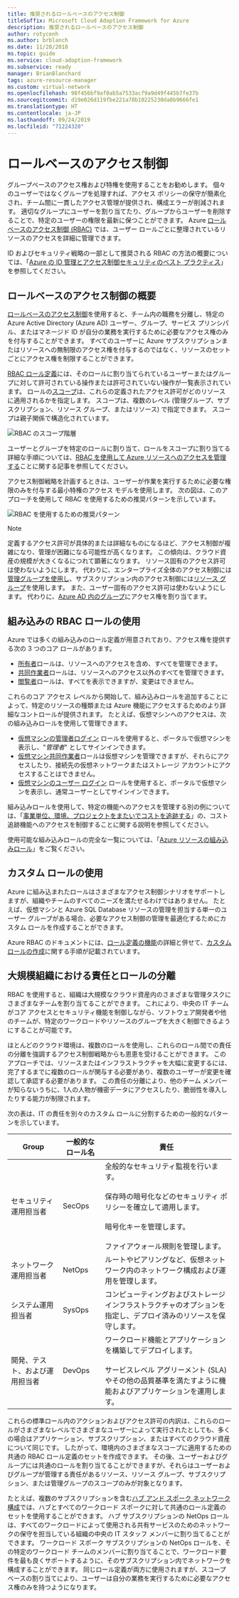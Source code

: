 ```yaml
---
title: 推奨されるロールベースのアクセス制御
titleSuffix: Microsoft Cloud Adoption Framework for Azure
description: 推奨されるロールベースのアクセス制御
author: rotycenh
ms.author: brblanch
ms.date: 11/28/2018
ms.topic: guide
ms.service: cloud-adoption-framework
ms.subservice: ready
manager: BrianBlanchard
tags: azure-resource-manager
ms.custom: virtual-network
ms.openlocfilehash: 98f456bf9af0ab5a7533acf9a9d49f445b7fe37b
ms.sourcegitcommit: d19e026d119fbe221a78b10225230da8b9666fe1
ms.translationtype: HT
ms.contentlocale: ja-JP
ms.lasthandoff: 09/24/2019
ms.locfileid: "71224320"
---
```

# <a name="role-based-access-control"></a>ロールベースのアクセス制御

グループベースのアクセス権および特権を使用することをお勧めします。 個々のユーザーではなくグループを処理すれば、アクセス ポリシーの保守が簡素化され、チーム間に一貫したアクセス管理が提供され、構成エラーが削減されます。 適切なグループにユーザーを割り当てたり、グループからユーザーを削除することで、特定のユーザーの権限を最新に保つことができます。 Azure [ロールベースのアクセス制御 (RBAC)](https://docs.microsoft.com/azure/role-based-access-control/overview) では、ユーザー ロールごとに整理されているリソースのアクセスを詳細に管理できます。

ID およびセキュリティ戦略の一部として推奨される RBAC の方法の概要については、「[Azure の ID 管理とアクセス制御セキュリティのベスト プラクティス](https://docs.microsoft.com/azure/security/azure-security-identity-management-best-practices#use-role-based-access-control)」を参照してください。

## <a name="overview-of-role-based-access-control"></a>ロールベースのアクセス制御の概要

[ロールベースのアクセス制御](https://docs.microsoft.com/azure/role-based-access-control/overview)を使用すると、チーム内の職務を分離し、特定の Azure Active Directory (Azure AD) ユーザー、グループ、サービス プリンシパル、またはマネージド ID が自分の業務を実行するために必要なアクセス権のみを付与することができます。 すべてのユーザーに Azure サブスクリプションまたはリソースへの無制限のアクセス権を付与するのではなく、リソースのセットごとにアクセス権を制限することができます。

[RBAC ロール定義](https://docs.microsoft.com/azure/role-based-access-control/role-definitions)には、そのロールに割り当てられているユーザーまたはグループに対して許可されている操作または許可されていない操作が一覧表示されています。 ロールの[スコープ](/azure/role-based-access-control/index#scope)は、これらの定義されたアクセス許可がどのリソースに適用されるかを指定します。 スコープは、複数のレベル (管理グループ、サブスクリプション、リソース グループ、またはリソース) で指定できます。 スコープは親子関係で構造化されています。

![RBAC のスコープ階層](../../_images/azure-best-practices/rbac-scope.png)

ユーザーとグループを特定のロールに割り当て、ロールをスコープに割り当てる詳細な手順については、[RBAC を使用して Azure リソースへのアクセスを管理する](https://docs.microsoft.com/azure/role-based-access-control/role-assignments-portal)ことに関する記事を参照してください。

アクセス制御戦略を計画するときは、ユーザーが作業を実行するために必要な権限のみを付与する最小特権のアクセス モデルを使用します。 次の図は、このアプローチを使用して RBAC を使用するための推奨パターンを示しています。

![RBAC を使用するための推奨パターン](../../_images/azure-best-practices/rbac-least-privilege.png)

> [!NOTE]
> 定義するアクセス許可が具体的または詳細なものになるほど、アクセス制御が複雑になり、管理が困難になる可能性が高くなります。 この傾向は、クラウド資産の規模が大きくなるにつれて顕著になります。 リソース固有のアクセス許可は使わないようにします。 代わりに、エンタープライズ全体のアクセス制御には[管理グループを使用し](https://docs.microsoft.com/azure/governance/management-groups)、サブスクリプション内のアクセス制御には[リソース グループ](https://docs.microsoft.com/azure/azure-resource-manager/resource-group-overview#resource-groups)を使用します。 また、ユーザー固有のアクセス許可は使わないようにします。 代わりに、[Azure AD 内のグループ](https://docs.microsoft.com/azure/active-directory/fundamentals/active-directory-manage-groups)にアクセス権を割り当てます。

## <a name="using-built-in-rbac-roles"></a>組み込みの RBAC ロールの使用

Azure では多くの組み込みのロール定義が用意されており、アクセス権を提供する次の 3 つのコア ロールがあります。

- [所有者](https://docs.microsoft.com/azure/role-based-access-control/built-in-roles#owner)ロールは、リソースへのアクセスを含め、すべてを管理できます。
- [共同作業者](https://docs.microsoft.com/azure/role-based-access-control/built-in-roles#contributor)ロールは、リソースへのアクセス以外のすべてを管理できます。
- [閲覧者](https://docs.microsoft.com/azure/role-based-access-control/built-in-roles#reader)ロールは、すべてを表示できますが、変更はできません。

これらのコア アクセス レベルから開始して、組み込みロールを追加することによって、特定のリソースの種類または Azure 機能にアクセスするためのより詳細なコントロールが提供されます。 たとえば、仮想マシンへのアクセスは、次の組み込みロールを使用して管理できます。

- [仮想マシンの管理者ログイン](https://docs.microsoft.com/azure/role-based-access-control/built-in-roles#virtual-machine-administrator-login) ロールを使用すると、ポータルで仮想マシンを表示し、"_管理者_" としてサインインできます。
- [仮想マシン共同作業者](https://docs.microsoft.com/azure/role-based-access-control/built-in-roles#virtual-machine-contributor)ロールは仮想マシンを管理できますが、それらにアクセスしたり、接続先の仮想ネットワークまたはストレージ アカウントにアクセスすることはできません。
- [仮想マシンのユーザー ログイン](https://docs.microsoft.com/azure/role-based-access-control/built-in-roles#virtual-machine-user-login) ロールを使用すると、ポータルで仮想マシンを表示し、通常ユーザーとしてサインインできます。

組み込みロールを使用して、特定の機能へのアクセスを管理する別の例については、「[事業単位、環境、プロジェクトをまたいでコストを追跡する](./track-costs.md#provide-the-right-level-of-cost-access)」の、コスト追跡機能へのアクセスを制御することに関する説明を参照してください。

使用可能な組み込みロールの完全な一覧については、「[Azure リソースの組み込みロール](https://docs.microsoft.com/azure/role-based-access-control/built-in-roles)」をご覧ください。

## <a name="using-custom-roles"></a>カスタム ロールの使用

Azure に組み込まれたロールはさまざまなアクセス制御シナリオをサポートしますが、組織やチームのすべてのニーズを満たせるわけではありません。 たとえば、仮想マシンと Azure SQL Database リソースの管理を担当する単一のユーザー グループがある場合、必要なアクセス制御の管理を最適化するためにカスタム ロールを作成することができます。

Azure RBAC のドキュメントには、[ロール定義の機能](https://docs.microsoft.com/azure/role-based-access-control/role-definitions)の詳細と併せて、[カスタム ロールの作成](https://docs.microsoft.com/azure/role-based-access-control/custom-roles)に関する手順が記載されています。

## <a name="separation-of-responsibilities-and-roles-for-large-organizations"></a>大規模組織における責任とロールの分離

RBAC を使用すると、組織は大規模なクラウド資産内のさまざまな管理タスクにさまざまなチームを割り当てることができます。 これにより、中央の IT チームがコア アクセスとセキュリティ機能を制御しながら、ソフトウェア開発者や他のチームが、特定のワークロードやリソースのグループを大きく制御できるようにすることが可能です。

ほとんどのクラウド環境は、複数のロールを使用し、これらのロール間での責任の分離を強調するアクセス制御戦略からも恩恵を受けることができます。 このアプローチでは、リソースまたはインフラストラクチャを大幅に変更するには、完了するまでに複数のロールが関与する必要があり、複数のユーザーが変更を確認して承認する必要があります。 この責任の分離により、他のチーム メンバーが知らないうちに、1人の人物が機密データにアクセスしたり、脆弱性を導入したりする能力が制限されます。

次の表は、IT の責任を別々のカスタム ロールに分割するための一般的なパターンを示しています。

<!-- markdownlint-disable MD033 -->

| Group | 一般的なロール名 | 責任 |
| --- | --- | --- |
| セキュリティ運用担当者 | SecOps | 全般的なセキュリティ監視を行います。<br/><br/> 保存時の暗号化などのセキュリティ ポリシーを確立して適用します。<br/><br/> 暗号化キーを管理します。<br/><br/> ファイアウォール規則を管理します。 |
| ネットワーク運用担当者 | NetOps | ルートやピアリングなど、仮想ネットワーク内のネットワーク構成および運用を管理します。 |
| システム運用担当者 | SysOps | コンピューティングおよびストレージ インフラストラクチャのオプションを指定し、デプロイ済みのリソースを保守します。 |
| 開発、テスト、および運用担当者 | DevOps | ワークロード機能とアプリケーションを構築してデプロイします。<br/><br/> サービスレベル アグリーメント (SLA) やその他の品質基準を満たすように機能およびアプリケーションを運用します。 |

<!-- markdownlint-enable MD033 -->

これらの標準ロール内のアクションおよびアクセス許可の内訳は、これらのロールがさまざまなレベルでさまざまなユーザーによって実行されたとしても、多くの場合はアプリケーション、サブスクリプション、またはすべてのクラウド資産について同じです。 したがって、環境内のさまざまなスコープに適用するための共通の RBAC ロール定義のセットを作成できます。 その後、ユーザーおよびグループには共通のロールを割り当てることができますが、それらはユーザーおよびグループが管理する責任があるリソース、リソース グループ、サブスクリプション、または管理グループのスコープのみが対象となります。

たとえば、複数のサブスクリプションを含む[ハブ アンド スポーク ネットワーク構成](./hub-spoke-network-topology.md)では、ハブとすべてのワークロード スポークに対して共通のロール定義のセットを使用することができます。 ハブ サブスクリプションの NetOps ロールは、すべてのワークロードによって使用される共有サービスのためのネットワークの保守を担当している組織の中央の IT スタッフ メンバーに割り当てることができます。 ワークロード スポーク サブスクリプションの NetOps ロールを、その特定のワークロード チームのメンバーに割り当てることで、ワークロード要件を最も良くサポートするように、そのサブスクリプション内でネットワークを構成することができます。 同じロール定義が両方に使用されますが、スコープベースの割り当てにより、ユーザーは自分の業務を実行するために必要なアクセス権のみを持つようになります。
